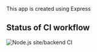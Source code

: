 This app is created using Express

## Status of CI workflow

![Node.js site/backend CI](https://github.com/simoneengelbr/nwa/workflows/Node.js%20site/backend%20CI/badge.svg)